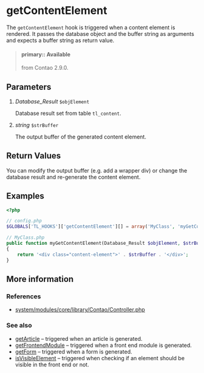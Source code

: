# getContentElement

The `getContentElement` hook is triggered when a content element is rendered.
It passes the database object and the buffer string as arguments and expects a
buffer string as return value.

> #### primary:: Available   
> from Contao 2.9.0.


## Parameters

1. *Database_Result* `$objElement`

    Database result set from table `tl_content`.

2. *string* `$strBuffer`

    The output buffer of the generated content element.


## Return Values

You can modify the output buffer (e.g. add a wrapper div) or change the database
result and re-generate the content element.


## Examples

```php
<?php

// config.php
$GLOBALS['TL_HOOKS']['getContentElement'][] = array('MyClass', 'myGetContentElement');

// MyClass.php
public function myGetContentElement(Database_Result $objElement, $strBuffer)
{
    return '<div class="content-element">' . $strBuffer . '</div>';
}
```


## More information


### References

- [system/modules/core/library/Contao/Controller.php](https://github.com/contao/core/blob/3.5.0/system/modules/core/library/Contao/Controller.php#L479-L485)


### See also

- [getArticle](getArticle.md) – triggered when an article is generated.
- [getFrontendModule](getFrontendModule.md) – triggered when a front end module is generated.
- [getForm](getForm.md) – triggered when a form is generated.
- [isVisibleElement](isVisibleElement.md) – triggered when checking if an element should be visible in the front end or not.
